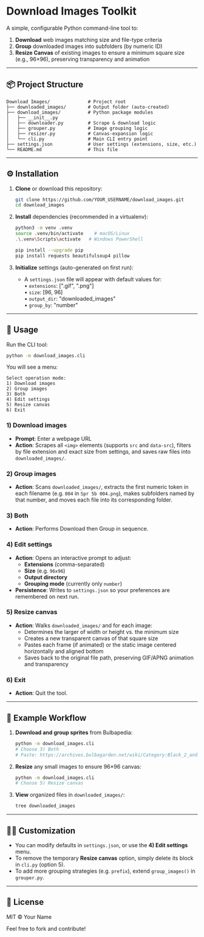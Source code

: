 # Download Images Toolkit

A simple, configurable Python command-line tool to:

1. **Download** web images matching size and file-type criteria
2. **Group** downloaded images into subfolders (by numeric ID)
3. **Resize Canvas** of existing images to ensure a minimum square size (e.g., 96×96), preserving transparency and animation

---

## 📦 Project Structure
```
Download Images/              # Project root
├── downloaded_images/        # Output folder (auto-created)
├── download_images/          # Python package modules
│   ├── __init__.py
│   ├── downloader.py         # Scrape & download logic
│   ├── grouper.py            # Image grouping logic
│   ├── resizer.py            # Canvas-expansion logic
│   └── cli.py                # Main CLI entry point
├── settings.json             # User settings (extensions, size, etc.)
└── README.md                 # This file
```

---

## ⚙️ Installation

1. **Clone** or download this repository:
   ```bash
   git clone https://github.com/YOUR_USERNAME/download_images.git
   cd download_images
   ```
2. **Install** dependencies (recommended in a virtualenv):
   ```bash
   python3 -m venv .venv
   source .venv/bin/activate    # macOS/Linux
   .\.venv\Scripts\activate   # Windows PowerShell

   pip install --upgrade pip
   pip install requests beautifulsoup4 pillow
   ```

3. **Initialize** settings (auto-generated on first run):
   - A `settings.json` file will appear with default values for:  
     • `extensions`: [".gif", ".png"]  
     • `size`: [96, 96]  
     • `output_dir`: "downloaded_images"  
     • `group_by`: "number"

---

## 🚀 Usage

Run the CLI tool:
```bash
python -m download_images.cli
```

You will see a menu:
```
Select operation mode:
1) Download images
2) Group images
3) Both
4) Edit settings
5) Resize canvas
6) Exit
```

### 1) Download images
- **Prompt**: Enter a webpage URL
- **Action**: Scrapes all `<img>` elements (supports `src` and `data-src`), filters by file extension and exact size from settings, and saves raw files into `downloaded_images/`.

### 2) Group images
- **Action**: Scans `downloaded_images/`, extracts the first numeric token in each filename (e.g. `004` in `Spr 5b 004.png`), makes subfolders named by that number, and moves each file into its corresponding folder.

### 3) Both
- **Action**: Performs Download then Group in sequence.

### 4) Edit settings
- **Action**: Opens an interactive prompt to adjust:
  - **Extensions** (comma-separated)
  - **Size** (e.g. `96x96`)
  - **Output directory**
  - **Grouping mode** (currently only `number`)
- **Persistence**: Writes to `settings.json` so your preferences are remembered on next run.

### 5) Resize canvas
- **Action**: Walks `downloaded_images/` and for each image:
  - Determines the larger of width or height vs. the minimum size
  - Creates a new transparent canvas of that square size
  - Pastes each frame (if animated) or the static image centered horizontally and aligned bottom
  - Saves back to the original file path, preserving GIF/APNG animation and transparency

### 6) Exit
- **Action**: Quit the tool.

---

## 🎨 Example Workflow

1. **Download and group sprites** from Bulbapedia:
   ```bash
   python -m download_images.cli
   # Choose 3) Both
   # Paste: https://archives.bulbagarden.net/wiki/Category:Black_2_and_White_2_sprites
   ```

2. **Resize** any small images to ensure 96×96 canvas:
   ```bash
   python -m download_images.cli
   # Choose 5) Resize canvas
   ```

3. **View** organized files in `downloaded_images/`:
   ```bash
   tree downloaded_images
   ```

---

## 👩‍💻 Customization
- You can modify defaults in `settings.json`, or use the **4) Edit settings** menu.
- To remove the temporary **Resize canvas** option, simply delete its block in `cli.py` (option 5).
- To add more grouping strategies (e.g. `prefix`), extend `group_images()` in `grouper.py`.

---

## 📄 License
MIT © Your Name

Feel free to fork and contribute!
